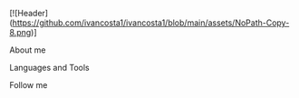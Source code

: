 [![Header] (https://github.com/ivancosta1/ivancosta1/blob/main/assets/NoPath-Copy-8.png)]

About me

Languages and Tools

Follow me